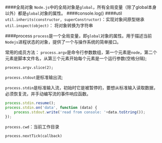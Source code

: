 
####全局对象
``Node.js``中的全局对象是``global``，所有全局变量（除了global本身以外）都是``global``对象的属性。
####console.log()
####util
``util.inherits(constructor, superConstructor)``：实现对象间原型继承
``util.inspect(object)``： 将对象转换为字符串

####process
``process``是一个全局变量，即``global``对象的属性。用于描述当前``Nodejs``进程状态的对象，提供了一个与操作系统的简单接口。

常用的成员方法：
``process.argv``是命令行参数数组，第一个元素是``node``，第二个元素是脚本文件名，从第三个元素开始每个元素是一个运行参数(空格分隔);
```
process.argv.slice(2);
```

``process.stdout``是标准输出流;

``process.stdin``是标准输入流，初始时它是被暂停的，要想从标准输入读取数据，必须恢复流，并手动编写流的事件响应函数。
```javascript
process.stdin.resume();
process.stdin.on('data', function (data) {
    process.stdout.write('read from console: '+data.toString());
});
```
``process.cwd``：当前工作目录

``process.nextTick(callback)``